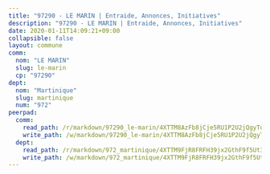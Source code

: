 ```yaml
---
title: "97290 - LE MARIN | Entraide, Annonces, Initiatives"
description: "97290 - LE MARIN | Entraide, Annonces, Initiatives"
date: 2020-01-11T14:09:21+09:00
collapsible: false
layout: commune
comm:
  nom: "LE MARIN"
  slug: le-marin
  cp: "97290"
dept:
  nom: "Martinique"
  slug: martinique
  num: "972"
peerpad:
  comm:
    read_path: /r/markdown/97290_le-marin/4XTTM8AzFb8jCje5RU1P2U2jQgyTdSRzdA7w2FL7DwFWckc24
    write_path: /w/markdown/97290_le-marin/4XTTM8AzFb8jCje5RU1P2U2jQgyTdSRzdA7w2FL7DwFWckc24-K3TgTqqkGHsj56jh87dzENQ1AVgKpUnPK3W2XosF4YC9ow7Xdz6R8F3fjDeSxmNf5JogWBHnMPtNMoD5FS1mWwiMtDGuzY3UpPw7GfWCGMHRZPhDRkqSujMHovPD1BJVoZWjssAG
  dept:
    read_path: /r/markdown/972_martinique/4XTTM9FjR8FRFH39jx2GthF9f5Ut3jiyTsdjpE2SrJvqmXdjo
    write_path: /w/markdown/972_martinique/4XTTM9FjR8FRFH39jx2GthF9f5Ut3jiyTsdjpE2SrJvqmXdjo-K3TgUeaxrptm9NswN2JSgXE3aKS9HKQgEZZxfKsdUeDs9w3MK5eeUTz8x8PBEEF3j1uCcfT9q4aM46ZnJH1PtFEse18Xf51n2ioUCkkCxop5a751j1HQ3bKXvk9CsEq3Wcvzm9gm
---
```


